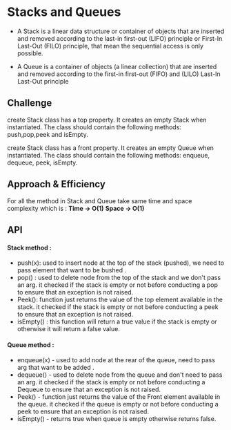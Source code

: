 # Stacks and Queues
* A Stack is a linear data structure or container of objects that are inserted and removed according to the last-in first-out (LIFO) principle or First-In Last-Out (FILO) principle, that mean the sequential access is only possible.

* A Queue is a container of objects (a linear collection) that are inserted and removed according to the first-in first-out (FIFO) and (LILO) Last-In Last-Out principle

## Challenge
<!-- Description of the challenge -->
create Stack class has a top property. It creates an empty Stack when instantiated.
The class should contain the following methods: push,pop,peek and isEmpty.

create Stack class has a front property. It creates an empty Queue when instantiated.
The class should contain the following methods: enqueue, dequeue, peek, isEmpty.

## Approach & Efficiency
<!-- What approach did you take? Why? What is the Big O space/time for this approach? -->
For all the method in Stack and Queue take same time and space complexity which is :
**Time -> O(1)**
**Space -> O(1)**


## API
<!-- Description of each method publicly available to your Stack and Queue-->
#### Stack method :
* push(x): used to insert node at the top of the stack (pushed), we need to pass element that want to be bushed .
* pop() : used to delete node from the top of the stack and we don't pass an arg. it checked if the stack is empty or not before conducting a pop to ensure that an exception is not raised.
* Peek(): function just returns the value of the top element available in the stack. it checked  if the stack is empty or not before conducting a peek to ensure that an exception is not raised.
* isEmpty() : this function will return a true value if the stack is empty or otherwise it will return a false value.

#### Queue method :
* enqueue(x) - used to add node at the rear of the queue,  need to pass arg that want to be added .
* dequeue() - used to delete node from the queue and don't need to pass an arg. it checked if the stack is empty or not before conducting a Dequeue to ensure that an exception is not raised.
* Peek() - function just returns the value of the Front element available in the queue. it checked if the queue is empty or not before conducting a peek to ensure that an exception is not raised.
* isEmpty() - returns true when queue is empty otherwise returns false.